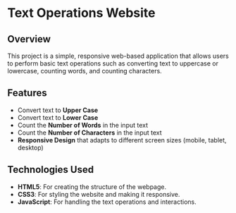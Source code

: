 # Text Operations Website

## Overview
This project is a simple, responsive web-based application that allows users to perform basic text operations such as converting text to uppercase or lowercase, counting words, and counting characters.

## Features
- Convert text to **Upper Case**
- Convert text to **Lower Case**
- Count the **Number of Words** in the input text
- Count the **Number of Characters** in the input text
- **Responsive Design** that adapts to different screen sizes (mobile, tablet, desktop)

## Technologies Used
- **HTML5**: For creating the structure of the webpage.
- **CSS3**: For styling the website and making it responsive.
- **JavaScript**: For handling the text operations and interactions.
  

